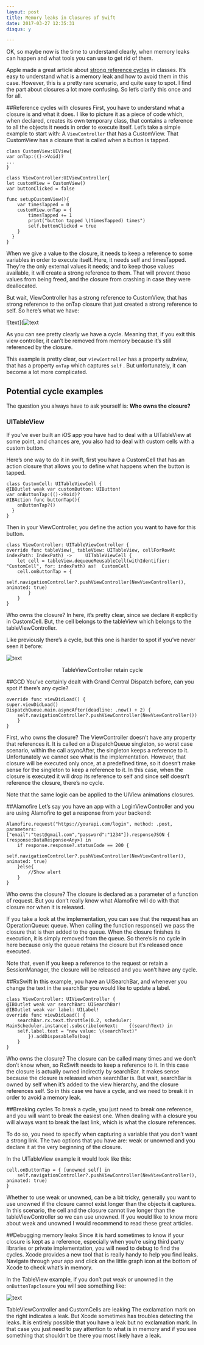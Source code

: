 ```yaml
---
layout: post  
title: Memory leaks in Closures of Swift  
date: 2017-03-27 12:35:31  
disqus: y

---
```

OK, so maybe now is the time to understand clearly, when memory leaks can happen and what tools you can use to get rid of them.

Apple made a great article about [strong reference cycles](https://developer.apple.com/library/content/documentation/Swift/Conceptual/Swift_Programming_Language/AutomaticReferenceCounting.html#//apple_ref/doc/uid/TP40014097-CH20-ID51) in classes. It’s easy to understand what is a memory leak and how to avoid them in this case. 
However, this is a pretty rare scenario, and quite easy to spot. I find the part about closures a lot more confusing. So let’s clarify this once and for all.

##Reference cycles with closures
First, you have to understand what a closure is and what it does. I like to picture it as a piece of code which, when declared, creates its own temporary class, that contains a reference to all the objects it needs in order to execute itself.
Let’s take a simple example to start with: A <code>ViewController</code> that has a CustomView. That CustomView has a closure that is called when a button is tapped.

    class CustomView:UIView{ 
    var onTap:(()->Void)?
    ...
    }

    class ViewController:UIViewController{ 
    let customView = CustomView() 
    var buttonClicked = false
    
    func setupCustomView(){
        var timesTapped = 0
        customView.onTap = {
            timesTapped += 1 
            print("button tapped \(timesTapped) times")
            self.buttonClicked = true
        }
      }
    }

When we give a value to the closure, it needs to keep a reference to some variables in order to execute itself. Here, it needs self and timesTapped. They’re the only external values it needs; and to keep those values available, it will create a strong reference to them. That will prevent those values from being freed, and the closure from crashing in case they were deallocated.

But wait, ViewController has a strong reference to CustomView, that has strong reference to the onTap closure that just created a strong reference to self. So here’s what we have:  

![text](![text](https://dinghing.github.io/images/memoryleaks/1.png)

As you can see pretty clearly we have a cycle. Meaning that, if you exit this view controller, it can’t be removed from memory because it’s still referenced by the closure.

This example is pretty clear, our <code>viewController</code> has a property subview, that has a property <code>onTap</code> which captures <code>self</code> . But unfortunately, it can become a lot more complicated.

## Potential cycle examples

The question you always have to ask yourself is: **Who owns the closure?**

### UITableView
If you’ve ever built an iOS app you have had to deal with a UITableView at some point, and chances are, you also had to deal with custom cells with a custom button.

Here’s one way to do it in swift, first you have a CustomCell that has an action closure that allows you to define what happens when the button is tapped.

	class CustomCell: UITableViewCell {
  	@IBOutlet weak var customButton: UIButton!
  	var onButtonTap:(()->Void)?
  	@IBAction func buttonTap(){
      	onButtonTap?()
  	  }
	}

Then in your ViewController, you define the action you want to have for this button.

	class ViewController: UITableViewController {
  	override func tableView(_ tableView: UITableView, cellForRowAt indexPath: IndexPath) -> 	UITableViewCell {
      	let cell = tableView.dequeueReusableCell(withIdentifier: "CustomCell", for: indexPath) as! 	CustomCell
      	cell.onButtonTap = {
          	self.navigationController?.pushViewController(NewViewController(), animated: true)
      		}
  		}
	}

Who owns the closure? In here, it’s pretty clear, since we declare it explicitly in CustomCell. But, the cell belongs to the tableView which belongs to the tableViewController.

Like previously there’s a cycle, but this one is harder to spot if you’ve never seen it before:

![text](https://dinghing.github.io/images/memoryleaks/2.png)
<center>TableViewController retain cycle</center>

##GCD
You’ve certainly dealt with Grand Central Dispatch before, can you spot if there’s any cycle?

	override func viewDidLoad() {
  	super.viewDidLoad()
  	DispatchQueue.main.asyncAfter(deadline: .now() + 2) {
    	self.navigationController?.pushViewController(NewViewController())
  		}
	}

First, who owns the closure? The ViewController doesn’t have any property that references it. It is called on a DispatchQueue singleton, so worst case scenario, within the call asyncAfter, the singleton keeps a reference to it. Unfortunately we cannot see what is the implementation. However, that closure will be executed only once, at a predefined time, so it doesn’t make sense for the singleton to keep a reference to it. In this case, when the closure is executed it will drop its reference to self and since self doesn’t reference the closure, there’s no cycle.

Note that the same logic can be applied to the UIView animations closures.

##Alamofire
Let’s say you have an app with a LoginViewController and you are using Alamofire to get a response from your backend:

	Alamofire.request("https://yourapi.com/login", method: .post, parameters: 	["email":"test@gmail.com","password":"1234"]).responseJSON { (response:DataResponse<Any>) in
    	if response.response?.statusCode == 200 {
        	self.navigationController?.pushViewController(NewViewController(), animated: true)
    	}else{
        	//Show alert
    	}
	}

Who owns the closure? The closure is declared as a parameter of a function of request. But you don’t really know what Alamofire will do with that closure nor when it is released.

If you take a look at the implementation, you can see that the request has an OperationQueue: queue. When calling the function response() we pass the closure that is then added to the queue. When the closure finishes its execution, it is simply removed from the queue. So there’s is no cycle in here because only the queue retains the closure but it’s released once executed.

Note that, even if you keep a reference to the request or retain a SessionManager, the closure will be released and you won’t have any cycle.

##RxSwift
In this example, you have an UISearchBar, and whenever you change the text in the searchBar you would like to update a label.

	class ViewController: UIViewController {
  	@IBOutlet weak var searchBar: UISearchBar!
  	@IBOutlet weak var label: UILabel!
 	override func viewDidLoad() {
    	searchBar.rx.text.throttle(0.2, scheduler: MainScheduler.instance).subscribe(onNext: 	{(searchText) in
      	self.label.text = "new value: \(searchText)"
    		}).addDisposableTo(bag)
  		}
	}

Who owns the closure? The closure can be called many times and we don’t don’t know when, so RxSwift needs to keep a reference to it. In this case the closure is actually owned indirectly by searchBar. It makes sense because the closure is released when searchBar is. But wait, searchBar is owned by self when it’s added to the view hierarchy, and the closure references self. So in this case we have a cycle, and we need to break it in order to avoid a memory leak.

##Breaking cycles
To break a cycle, you just need to break one reference, and you will want to break the easiest one. When dealing with a closure you will always want to break the last link, which is what the closure references.

To do so, you need to specify when capturing a variable that you don’t want a strong link. The two options that you have are: weak or unowned and you declare it at the very beginning of the closure.

In the UITableView example it would look like this:

	cell.onButtonTap = { [unowned self] in
    	self.navigationController?.pushViewController(NewViewController(), animated: true)
	}

Whether to use weak or unowned, can be a bit tricky, generally you want to use unowned if the closure cannot exist longer than the objects it captures. In this scenario, the cell and the closure cannot live longer than the tableViewController so we can use unowned. If you would like to know more about weak and unowned I would recommend to read these great articles.

##Debugging memory leaks
Since it is hard sometimes to know if your closure is kept as a reference, especially when you’re using third party libraries or private implementation, you will need to debug to find the cycles. Xcode provides a new tool that is really handy to help you find leaks. Navigate through your app and click on the little graph icon at the bottom of Xcode to check what’s in memory.

In the TableView example, if you don’t put weak or unowned in the <code>onButtonTapclosure</code> you will see something like:

![text](https://dinghing.github.io/images/memoryleaks/3.png)

TableViewController and CustomCells are leaking
The exclamation mark on the right indicates a leak. But Xcode sometimes has troubles detecting the leaks. It is entirely possible that you have a leak but no exclamation mark. In that case you just need to pay attention to what is in memory and if you see something that shouldn’t be there you most likely have a leak.


